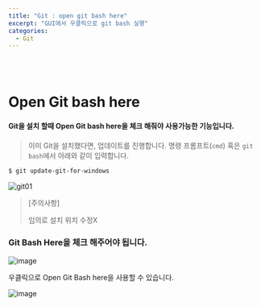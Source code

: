 ```yaml
---
title: "Git : open git bash here"
excerpt: "GUI에서 우클릭으로 git bash 실행"
categories:
  - Git
---
```


<br>

<br>

# Open Git bash here 

#### Git을 설치 할때 Open Git bash here을 체크 해줘야 사용가능한 기능입니다.

> 이미 Git을 설치했다면, 업데이트를 진행합니다. 명령 프롬프트(`cmd`) 혹은 `git bash`에서 아래와 같이 입력합니다.

```bash
$ git update-git-for-windows
```



![git01](https://user-images.githubusercontent.com/100746863/184082739-b27ee8f2-bf37-45ad-87a6-9c91e6887959.PNG)

> [주의사항]
>
> 임의로 설치 위치 수정X



### Git Bash Here을 체크 해주어야 됩니다.

![image](https://github.com/sehun98/TIL/assets/100746863/e01c58c3-2cc7-4c38-920c-f5e883756e32)



우클릭으로 Open Git Bash here을 사용할 수 있습니다.

![image](https://github.com/sehun98/TIL/assets/100746863/a3652a24-5d9b-499a-8cac-6a95df9f8de8)

<br>
<br>

